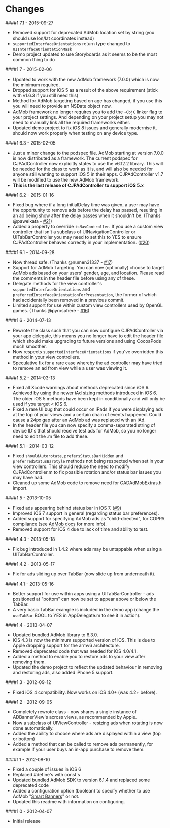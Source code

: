 # Changes

####1.7.1 - 2015-09-27
* Removed support for deprecated AdMob location set by string (you should use lon/lat coordinates instead)
* `supportedInterfaceOrientations` return type changed to `UIInterfaceOrientationMask`
* Demo project updated to use Storyboards as it seems to be the most common thing to do

####1.7 - 2015-02-06
* Updated to work with the new AdMob framework (7.0.0) which is now the minimum required.
* Dropped support for iOS 5 as a result of the above requirement (stick with v1.6.3 if you still need this)
* Method for AdMob targeting based on age has changed, if you use this you will need to provide an NSDate object now.
* AdMob framework no longer requires you to add the `-ObjC` linker flag to your project settings. And depending on your project setup you may not need to manually link all the required frameworks either.
* Updated demo project to fix iOS 8 issues and generally modernise it, should now work properly when testing on any device type.

####1.6.3 - 2015-02-05
* Just a minor change to the podspec file. AdMob starting at version 7.0.0 is now distributed as a framework. The current podspec for CJPAdController now explicitly states to use the v6.12.2 library. This will be needed for the class to work as it is, and will also be needed for anyone still wanting to support iOS 5 in their apps. CJPAdController v1.7 will be modified to use the new AdMob framework.
* **This is the last release of CJPAdController to support iOS 5.x**

####1.6.2 - 2015-01-16
* Fixed bug where if a long initialDelay time was given, a user may have the opportunity to remove ads before the delay has passed, resulting in an ad being show after the delay passes when it shouldn't be. (Thanks @pawelkata - [#21](https://github.com/chrisjp/CJPAdController/issues/21))
* Added a property to override `isNavController`. If you use a custom view controller that isn't a subclass of UINavigationController or UITabBarController you may need to set this to YES to ensure CJPAdController behaves correctly in your implementation. ([#20](https://github.com/chrisjp/CJPAdController/issues/20))

####1.6.1 - 2014-09-28
* Now thread safe. (Thanks @numen31337 - [#17](https://github.com/chrisjp/CJPAdController/pull/17))
* Support for AdMob Targeting. You can now (optionally) choose to target AdMob ads based on your users' gender, age, and location. Please read the comments in the header file before using any of these.
* Delegate methods for the view controller's `supportedInterfaceOrientations` and `preferredInterfaceOrientationForPresentation`, the former of which had accidentally been removed in a previous commit.
* Limited support for use within custom view controllers used by OpenGL games. (Thanks @pyrosphere - [#16](https://github.com/chrisjp/CJPAdController/pull/16))

####1.6 - 2014-07-13
* Rewrote the class such that you can now configure CJPAdController via your app delegate, this means you no longer have to edit the header file which should make upgrading to future versions and using CocoaPods much smoother.
* Now respects `supportedInterfaceOrientations` if you've overridden this method in your view controllers.
* Speculative fix for a rare case whereby the ad controller may have tried to remove an ad from view while a user was viewing it.

####1.5.2 - 2014-03-13
* Fixed all Xcode warnings about methods deprecated since iOS 6. Achieved by using the newer iAd sizing methods introduced in iOS 6. The older iOS 5 methods have been kept in conditionally and will only be used if you target < iOS 6.
* Fixed a rare UI bug that could occur on iPads if you were displaying ads at the top of your views and a certain chain of events happened. Could cause a 24px gap after an AdMob ad was replaced with an iAd.
* In the header file you can now specify a comma-separated string of device ID's that should receive test ads for AdMob, so you no longer need to edit the .m file to add these.

####1.5.1 - 2014-03-12
* Fixed `shouldAutorotate`, `prefersStatusBarHidden` and `preferredStatusBarStyle` methods not being respected when set in your view controllers. This should reduce the need to modify CJPAdController.m to fix possible rotation and/or status bar issues you may have had.
* Cleaned up some AdMob code to remove need for GADAdMobExtras.h import.

####1.5 - 2013-10-05
* Fixed ads appearing behind status bar in iOS 7. ([#9](https://github.com/chrisjp/CJPAdController/issues/9))
* Improved iOS 7 support in general (regarding status bar preferences).
* Added support for specifying AdMob ads as "child-directed", for COPPA compliance (see [AdMob docs](https://developers.google.com/mobile-ads-sdk/docs/admob/additional-controls#ios-coppa) for more info).
* Removed support for iOS 4 due to lack of time and ability to test.

####1.4.3 - 2013-05-18
* Fix bug introduced in 1.4.2 where ads may be untappable when using a UITabBarController.

####1.4.2 - 2013-05-17
* Fix for ads sliding up over TabBar (now slide up from underneath it).

####1.4.1 - 2013-05-16
* Better support for use within apps using a UITabBarController - ads positioned at "bottom" can now be set to appear above or below the TabBar.
 * A very basic TabBar example is included in the demo app (change the `useTabBar` BOOL to YES in AppDelegate.m to see it in action).

####1.4 - 2013-04-07
* Updated bundled AdMob library to 6.3.0.
* iOS 4.3 is now the minimum supported version of iOS. This is due to Apple dropping support for the armv6 architecture.
* Removed deprecated code that was needed for iOS 4.0/4.1.
* Added a method to enable you to restore ads to your view after removing them.
* Updated the demo project to reflect the updated behaviour in removing and restoring ads, also added iPhone 5 support.

####1.3 - 2012-09-12
* Fixed iOS 4 compatibility. Now works on iOS 4.0+ (was 4.2+ before).

####1.2 - 2012-09-05
* Completely rewrote class - now shares a single instance of ADBannerView's across views, as recommended by Apple.
* Now a subclass of UIViewController - resizing ads when rotating is now done automatically.
* Added the ability to choose where ads are displayed within a view (top or bottom)
* Added a method that can be called to remove ads permanently, for example if your user buys an in-app purchase to remove them.

####1.1 - 2012-08-10
* Fixed a couple of issues in iOS 6
* Replaced #define's with const's
* Updated bundled AdMob SDK to version 6.1.4 and replaced some deprecated code
* Added a configuration option (boolean) to specify whether to use AdMob "[Smart Banners](https://developers.google.com/mobile-ads-sdk/docs/admob/smart-banners)" or not.
* Updated this readme with information on configuring.

####1.0 - 2012-04-07
* Initial release